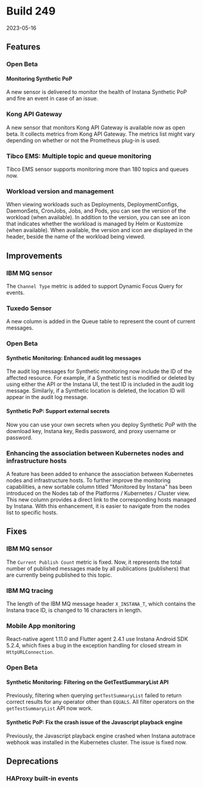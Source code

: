 # Build 249

2023-05-16

## Features

### Open Beta 

#### Monitoring Synthetic PoP

A new sensor is delivered to monitor the health of Instana Synthetic PoP and fire an event in case of an issue.

### Kong API Gateway

A new sensor that monitors Kong API Gateway is available now as open beta. It collects metrics from Kong API Gateway. The metrics list might vary depending on whether or not the Prometheus plug-in is used.
  
### Tibco EMS: Multiple topic and queue monitoring

Tibco EMS sensor supports monitoring more than 180 topics and queues now.

### Workload version and management

When viewing workloads such as Deployments, DeploymentConfigs, DaemonSets, CronJobs, Jobs, and Pods, you can see the version of the workload (when available).  In addition to the version, you can see an icon that indicates whether the workload is managed by Helm or Kustomize (when available). When available, the version and icon are displayed in the header, beside the name of the workload being viewed.

## Improvements

### IBM MQ sensor

The `Channel Type` metric is added to support Dynamic Focus Query for events.

### Tuxedo Sensor

A new column is added in the Queue table to represent the count of current messages.

### Open Beta

#### Synthetic Monitoring: Enhanced audit log messages

The audit log messages for Synthetic monitoring now include the ID of the affected resource. For example, if a Synthetic test is modified or deleted by using either the API or the Instana UI, the test ID is included in the audit log message. Similarly, if a Synthetic location is deleted, the location ID will appear in the audit log message.

#### Synthetic PoP: Support external secrets

Now you can use your own secrets when you deploy Synthetic PoP with the download key, Instana key, Redis password, and proxy username or password.

### Enhancing the association between Kubernetes nodes and infrastructure hosts

A feature has been added to enhance the association between Kubernetes nodes and infrastructure hosts. To further improve the monitoring capabilities, a new sortable column titled "Monitored by Instana" has been introduced on the Nodes tab of the Platforms / Kubernetes / Cluster view. This new column provides a direct link to the corresponding hosts managed by Instana. With this enhancement, it is easier to navigate from the nodes list to specific hosts.

## Fixes

### IBM MQ sensor

The `Current Publish Count` metric is fixed. Now, it represents the total number of published messages made by all publications (publishers) that are currently being published to this topic.

### IBM MQ tracing

The length of the IBM MQ message header `X_INSTANA_T`, which contains the Instana trace ID, is changed to 16 characters in length.

### Mobile App monitoring

React-native agent 1.11.0 and Flutter agent 2.4.1 use Instana Android SDK 5.2.4, which fixes a bug in the exception handling for closed stream in `HttpURLConnection`.

### Open Beta

#### Synthetic Monitoring: Filtering on the GetTestSummaryList API

Previously, filtering when querying `getTestSummaryList` failed to return correct results for any operator other than `EQUALS`. All filter operators on the `getTestSummaryList` API now work.

#### Synthetic PoP: Fix the crash issue of the Javascript playback engine

Previously, the Javascript playback engine crashed when Instana autotrace webhook was installed in the Kubernetes cluster. The issue is fixed now.

## Deprecations

### HAProxy built-in events
